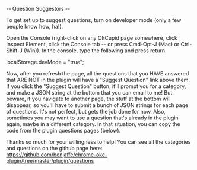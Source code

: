 

-- Question Suggestors --

To get set up to suggest questions, turn on developer mode (only a few people know how, ha!).

Open the Console (right-click on any OkCupid page somewhere, click Inspect Element, click the Console tab -- or press Cmd-Opt-J (Mac) or Ctrl-Shift-J (Win)). In the console, type the following and press return.

localStorage.devMode = "true";

Now, after you refresh the page, all the questions that you HAVE answered that ARE NOT in the plugin will have a "Suggest Question" link above them. If you click the "Suggest Question" button, it'll prompt you for a category, and make a JSON string at the bottom that you can email to me! But beware, if you navigate to another page, the stuff at the bottom will disappear, so you'll have to submit a bunch of JSON strings for each page of questions. It's not perfect, but gets the job done for now. Also, sometimes you may want to use a question that's already in the plugin again, maybe in a different category. In that situation, you can copy the code from the plugin questions pages (below).

Thanks so much for your willingness to help! You can see all the categories and questions on the github page here: https://github.com/benjaffe/chrome-okc-plugin/tree/master/plugin/questions